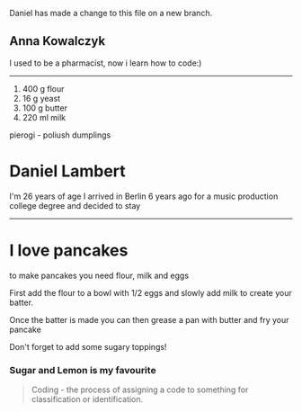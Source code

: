 Daniel has made a change to this file on a new branch.

Anna Kowalczyk
-------------
I used to be a pharmacist, now i learn how to code:)

-------------
1. 400 g flour
2. 16 g yeast
3. 100 g butter
4. 220 ml milk

pierogi - poliush dumplings



Daniel Lambert
==============

I'm 26 years of age I arrived in Berlin 6 years ago for a music production college degree and decided to stay

--------
# I love pancakes 

to make pancakes you need flour, milk and eggs

First add the flour to a bowl with 1/2 eggs and slowly add milk to create your batter.

Once the batter is made you can then grease a pan with butter and fry your pancake

Don't forget to add some sugary toppings!

### Sugar and Lemon is my favourite

> Coding - the process of assigning a code to something for classification or identification.


